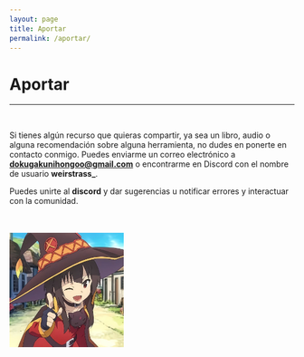 ```yaml
---
layout: page
title: Aportar
permalink: /aportar/
---
```


# Aportar
---

<br>

Si tienes algún recurso que quieras compartir, ya sea un libro, audio o alguna recomendación sobre alguna herramienta, no dudes en ponerte en contacto conmigo. Puedes enviarme un correo electrónico a **dokugakunihongoo@gmail.com** o encontrarme en Discord con el nombre de usuario **weirstrass_**.

Puedes unirte al **discord** y dar sugerencias u notificar errores y interactuar con la comunidad.
<br>
<br>
<br>

<div class="row justify-content-center">
    <div class="col-md-6">
      <img width="40%" src="/img/megu.jpg" class="img-fluid">
    </div>
</div>

